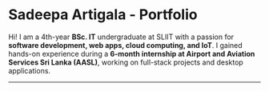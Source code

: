 # Sadeepa Artigala - Portfolio

Hi! I am a 4th-year **BSc. IT** undergraduate at SLIIT with a passion for **software development, web apps, cloud computing, and IoT**. I gained hands-on experience during a **6-month internship at Airport and Aviation Services Sri Lanka (AASL)**, working on full-stack projects and desktop applications.

---

